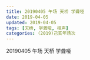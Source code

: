 ```yaml
---
title: 20190405 午场 天桥 学聋哑
date: 2019-04-05
updated: 2019-04-05
tags: [天桥, 学聋哑, 相声]
categories: (2019)己亥年场次
---
```

20190405 午场 天桥 学聋哑